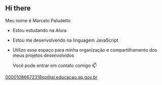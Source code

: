 ## Hi there 
Meu nome é Marcelo Paludetto

- Estou estudando na Alura
- Estou me desenvolvendo na linguagem JavaScript
- Utilizo esse espaço para minha organização e compartilhamento dos meus projetos desenvolvidos

  Você pode entrar em contato comigo 📫

00001086672318sp@al.educacao.sp.gov.br
